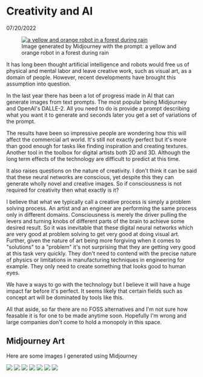 # Creativity and AI

<p id='article-date'>07/20/2022</p>

<figure>
    <a href="/images/yellow-robot.png"><img alt='a yellow and orange robot in a forest during rain' src='/images/yellow-robot.png'></a>
    <figcaption>Image generated by Midjourney with the prompt: a yellow and orange robot in a forest during rain</figcaption>
</figure>

It has long been thought artificial intelligence and robots would free us of physical and mental labor and leave creative work, such as visual art, as a domain of people. However, recent developments have brought this assumption into question.

In the last year there has been a lot of progress made in AI that can generate images from text prompts. The most popular being Midjourney and OpenAI's DALLE-2. All you need to do is provide a prompt describing what you want it to generate and seconds later you get a set of variations of the prompt.

The results have been so impressive people are wondering how this will affect the commercial art world. It's still not exactly perfect but it's more than good enough for tasks like finding inspiration and creating textures. Another tool in the toolbox for digital artists both 2D and 3D. Although the long term effects of the technology are difficult to predict at this time.

It also raises questions on the nature of creativity. I don't think it can be said that these neural networks are conscious, yet despite this they can generate wholly novel and creative images. So if consciousness is not required for creativity then what exactly is it?

I believe that what we typically call a creative process is simply a problem solving process. An artist and an engineer are performing the same process only in different domains. Consciousness is merely the driver pulling the levers and turning knobs of different parts of the brain to achieve some desired result. So it was inevitable that these digital neural networks which are very good at problem solving to get very good at doing visual art. Further, given the nature of art being more forgiving when it comes to "solutions" to a "problem" it's not surprising that they are getting very good at this task very quickly. They don't need to contend with the precise nature of physics or limitations in manufacturing techniques in engineering for example. They only need to create something that looks good to human eyes.

We have a ways to go with the technology but I believe it will have a huge impact far before it's perfect. It seems likely that certain fields such as concept art will be dominated by tools like this.

All that aside, so far there are no FOSS alternatives and I'm not sure how feasable it is for one to be made anytime soon. Hopefully I'm wrong and large companies don't come to hold a monopoly in this space.

## Midjourney Art

Here are some images I generated using Midjourney

[![](images/flying-islands.png)](/images/flying-islands.png)
[![](images/synthwavemountain.png)](images/synthwavemountain.png)
[![](images/umbrelas-during-rain.png)](images/umbrelas-during-rain.png)
[![](images/ronin-ink-brush.png)](images/ronin-ink-brush.png)
[![](images/wendigo.png)](images/wendigo.png)
[![](images/the-last-supper-wayne-barlowe.png)](images/the-last-supper-wayne-barlowe.png)
[![](images/yggdrasil-alex-grey.png)](images/yggdrasil-alex-grey.png)
